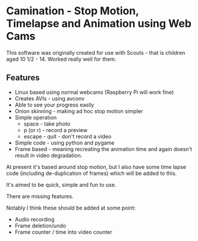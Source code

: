 # Camination - Stop Motion, Timelapse and Animation using Web Cams

This software was originally created for use with Scouts - that is children
aged 10 1/2 - 14. Worked really well for them.

## Features

* Linux based using normal webcams (Raspberry Pi will work fine)
* Creates AVIs - using avconv
* Able to see your progress easily
* Onion skinning - making ad hoc stop motion simpler
* Simple operation
  - space - take photo
  - p (or r) - record a preview
  - escape - quit - don't record a video 
* Simple code - using python and pygame
* Frame based - meaning recreating the animation time and again doesn't
  result in video degradation.

At present it's based around stop motion, but I also have some time lapse
code (including de-duplication of frames) which will be added to this.

It's aimed to be quick, simple and fun to use. 

There are missing features.

Notably I think these should be added at some point:

* Audio recording
* Frame deletion/undo
* Frame counter / time into video counter
